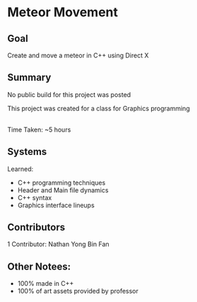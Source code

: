 # Meteor Movement

## Goal
Create and move a meteor in C++ using Direct X

## Summary
No public build for this project was posted

This project was created for a class for Graphics programming

<br>
Time Taken: ~5 hours

## Systems
Learned:
- C++ programming techniques
- Header and Main file dynamics
- C++ syntax
- Graphics interface lineups

## Contributors
1 Contributor: Nathan Yong Bin Fan

## Other Notees:
- 100% made in C++
- 100% of art assets provided by professor
